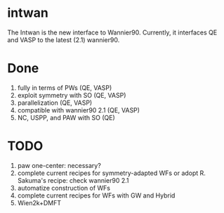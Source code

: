 # intwan
The Intwan is the new interface to Wannier90. Currently, it interfaces QE and VASP to the latest (2.1) wannier90.

# Done
 1. fully in terms of PWs (QE, VASP)
 2. exploit symmetry with SO (QE, VASP)
 3. parallelization (QE, VASP)
 4. compatible with wannier90 2.1 (QE, VASP)
 5. NC, USPP, and PAW with SO (QE)
 
# TODO
 1. paw one-center: necessary?
 2. complete current recipes for symmetry-adapted WFs
 or adopt R. Sakuma's recipe: check wannier90 2.1
 3. automatize construction of WFs
 4. complete current recipes for WFs with GW and Hybrid
 5. Wien2k+DMFT
